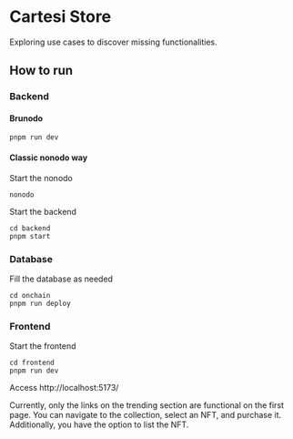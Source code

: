# Cartesi Store

Exploring use cases to discover missing functionalities.

## How to run

### Backend

#### Brunodo

```shell
pnpm run dev
```

#### Classic nonodo way

Start the nonodo

```shell
nonodo
```

Start the backend

```shell
cd backend
pnpm start
```

### Database

Fill the database as needed

```shell
cd onchain
pnpm run deploy
```

### Frontend

Start the frontend

```shell
cd frontend
pnpm run dev
```

Access http://localhost:5173/

Currently, only the links on the trending section are functional on the first page. You can navigate to the collection, select an NFT, and purchase it. Additionally, you have the option to list the NFT.
